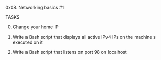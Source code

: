 0x08. Networking basics #1

TASKS

0. Change your home IP

1. Write a Bash script that displays all active IPv4 IPs on the machine s executed on it

2. Write a Bash script that listens on port 98 on localhost